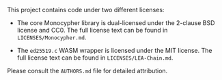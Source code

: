 This project contains code under two different licenses:

- The core Monocypher library is dual-licensed under the 2-clause BSD
  license and CC0. The full license text can be found in
  `LICENSES/Monocypher.md`.

- The `ed25519.c` WASM wrapper is licensed under the MIT license. The
  full license text can be found in `LICENSES/LEA-Chain.md`.

Please consult the `AUTHORS.md` file for detailed attribution.
